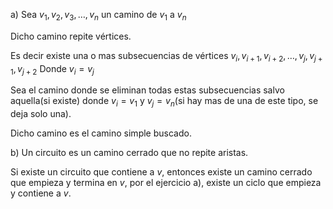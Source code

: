 a)
Sea $v_1,v_2,v_3,\dots,v_n$ un camino de $v_1$ a $v_n$

Dicho camino repite vértices.

Es decir existe una o mas subsecuencias de vértices
$v_i,v_{i+1},v_{i+2},\dots,v_{j},v_{j+1},v_{j+2}$
Donde $v_i = v_j$

Sea el camino donde se eliminan todas estas subsecuencias salvo aquella(si existe) donde $v_i=v_1$ y $v_j = v_n$(si hay mas de una de este tipo, se deja solo una).

Dicho camino es el camino simple buscado.

b)
Un circuito es un camino cerrado que no repite aristas.

Si existe un circuito que contiene a $v$, entonces existe un camino cerrado que empieza y termina en $v$, por el ejercicio a), existe un ciclo que empieza y contiene a $v$.